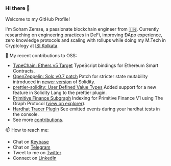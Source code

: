 ### Hi there 👋

Welcome to my GitHub Profile!

I'm Soham Zemse, a passionate blockchain engineer from [🇮🇳](https://en.wikipedia.org/wiki/India). Currently researching on engineering practices in DeFi, improving ÐApp experience, zero knowledge protocols and scaling with rollups while doing my M.Tech in Cryptology at [ISI Kolkata](https://www.isical.ac.in).

🌱 My recent contributions to OSS:
- [TypeChain: Ethers v5 Target](https://github.com/ethereum-ts/TypeChain/pull/250) TypeScript bindings for Ethereum Smart Contracts.
- [OpenZeppelin: Solc v0.7 patch](https://github.com/OpenZeppelin/openzeppelin-contracts/pull/2327) Patch for stricter state mutability introduced in [newer version](https://github.com/ethereum/solidity/releases/tag/v0.7.0) of Solidity.
- [prettier-solidity: User Defined Value Types](https://github.com/prettier-solidity/prettier-plugin-solidity/pull/607) Added support for a new feature in Solidity Lang to the prettier plugin.
- [Primitive Finance Subgraph](https://github.com/primitivefinance/primitive-subgraph/tree/z/update-subgraph) Indexing for Primitive Finance V1 using The Graph Protocol ([view on explorer](https://thegraph.com/explorer/subgraph/zemse/primitive-finance?version=current)).
- [Hardhat Tracer Plugin](https://github.com/zemse/hardhat-tracer) See emitted events during your hardhat tests in the console.
- See more [contributions](https://github.com/zemse/zemse/blob/master/Contributions.md#prs).

📫 How to reach me:
- Chat on [Keybase](https://keybase.io/zemse)
- Chat on [Telegram](https://t.me/zemse)
- Tweet to me on [Twitter](https://twitter.com/0xZemse)
- Connect on [LinkedIn](https://www.linkedin.com/in/zemse/)

<!--
**zemse/zemse** is a ✨ _special_ ✨ repository because its `README.md` (this file) appears on your GitHub profile.

Here are some ideas to get you started:

- 🔭 I’m currently working on ...
- 🌱 I’m currently learning ...
- 👯 I’m looking to collaborate on ...
- 🤔 I’m looking for help with ...
- 💬 Ask me about ...
- 📫 How to reach me: ...
- 😄 Pronouns: ...
- ⚡ Fun fact: ...
-->
